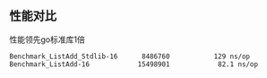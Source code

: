 
## 性能对比
性能领先go标准库1倍
```
Benchmark_ListAdd_Stdlib-16    	 8486760	       129 ns/op
Benchmark_ListAdd-16           	15498901	        82.1 ns/op
```
